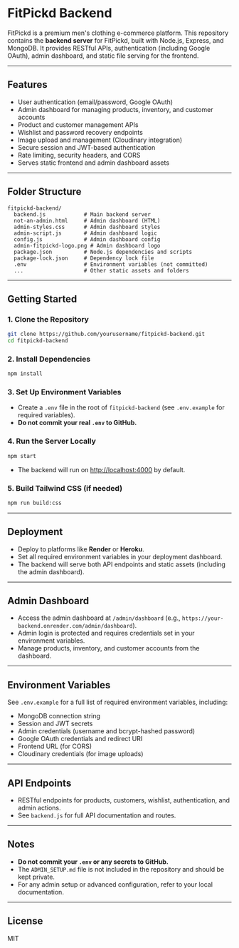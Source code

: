 # FitPickd Backend

FitPickd is a premium men's clothing e-commerce platform. This repository contains the **backend server** for FitPickd, built with Node.js, Express, and MongoDB. It provides RESTful APIs, authentication (including Google OAuth), admin dashboard, and static file serving for the frontend.

---

## Features
- User authentication (email/password, Google OAuth)
- Admin dashboard for managing products, inventory, and customer accounts
- Product and customer management APIs
- Wishlist and password recovery endpoints
- Image upload and management (Cloudinary integration)
- Secure session and JWT-based authentication
- Rate limiting, security headers, and CORS
- Serves static frontend and admin dashboard assets

---

## Folder Structure
```
fitpickd-backend/
  backend.js            # Main backend server
  not-an-admin.html     # Admin dashboard (HTML)
  admin-styles.css      # Admin dashboard styles
  admin-script.js       # Admin dashboard logic
  config.js             # Admin dashboard config
  admin-fitpickd-logo.png # Admin dashboard logo
  package.json          # Node.js dependencies and scripts
  package-lock.json     # Dependency lock file
  .env                  # Environment variables (not committed)
  ...                   # Other static assets and folders
```

---

## Getting Started

### 1. **Clone the Repository**
```sh
git clone https://github.com/yourusername/fitpickd-backend.git
cd fitpickd-backend
```

### 2. **Install Dependencies**
```sh
npm install
```

### 3. **Set Up Environment Variables**
- Create a `.env` file in the root of `fitpickd-backend` (see `.env.example` for required variables).
- **Do not commit your real `.env` to GitHub.**

### 4. **Run the Server Locally**
```sh
npm start
```
- The backend will run on [http://localhost:4000](http://localhost:4000) by default.

### 5. **Build Tailwind CSS (if needed)**
```sh
npm run build:css
```

---

## Deployment
- Deploy to platforms like **Render** or **Heroku**.
- Set all required environment variables in your deployment dashboard.
- The backend will serve both API endpoints and static assets (including the admin dashboard).

---

## Admin Dashboard
- Access the admin dashboard at `/admin/dashboard` (e.g., `https://your-backend.onrender.com/admin/dashboard`).
- Admin login is protected and requires credentials set in your environment variables.
- Manage products, inventory, and customer accounts from the dashboard.

---

## Environment Variables
See `.env.example` for a full list of required environment variables, including:
- MongoDB connection string
- Session and JWT secrets
- Admin credentials (username and bcrypt-hashed password)
- Google OAuth credentials and redirect URI
- Frontend URL (for CORS)
- Cloudinary credentials (for image uploads)

---

## API Endpoints
- RESTful endpoints for products, customers, wishlist, authentication, and admin actions.
- See `backend.js` for full API documentation and routes.

---

## Notes
- **Do not commit your `.env` or any secrets to GitHub.**
- The `ADMIN_SETUP.md` file is not included in the repository and should be kept private.
- For any admin setup or advanced configuration, refer to your local documentation.

---

## License
MIT 